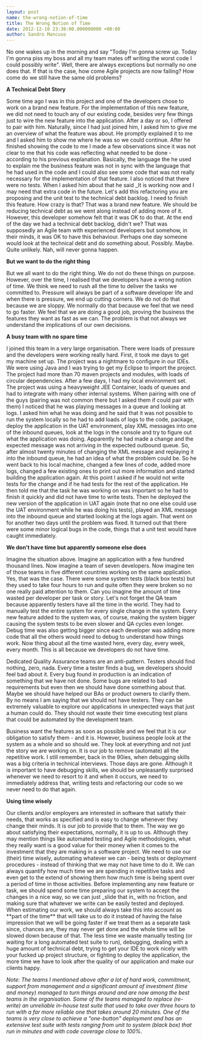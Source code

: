 ```yaml
--- 
layout: post 
name: the-wrong-notion-of-time 
title: The Wrong Notion of Time 
date: 2012-12-10 23:38:00.000000000 +00:00 
author: Sandro Mancuso
---
```


No one wakes up in the morning and say "Today I'm gonna screw up. Today
I'm gonna piss my boss and all my team mates off writing the worst code
I could possibly write". Well, there are always exceptions but normally
no one does that. If that is the case, how come Agile projects are now
failing? How come do we still have the same old problems?

**A Technical Debt Story**

Some time ago I was in this project and one of the developers chose to
work on a brand new feature. For the implementation of this new feature,
we did not need to touch any of our existing code, besides very few
things just to wire the new feature into the application. After a day or
so, I offered to pair with him. Naturally, since I had just joined him,
I asked him to give me an overview of what the feature was about. He
promptly explained it to me and I asked him to show me where he was so
we could continue. After he finished showing the code to me I made a few
observations since it was not clear to me that his code was reflecting
what needed to be done - according to his previous explanation.
Basically, the language the he used to explain me the business feature
was not in sync with the language that he had used in the code and I
could also see some code that was not really necessary for the
implementation of that feature. I also noticed that there were no tests.
When I asked him about that he said \_It is working now and I may need
that extra code in the future. Let's add this refactoring you are
proposing and the unit test to the technical debt backlog. I need to
finish this feature. How crazy is that? That was a brand new feature. We
should be reducing technical debt as we went along instead of adding
more of it. However, this developer somehow felt that it was OK to do
that. At the end of the day we had a technical debt backlog, didn't we?
That was supposedly an Agile team with experienced developers but
somehow, in their minds, it was OK to have this behaviour. Perhaps one
day someone would look at the technical debt and do something about.
Possibly. Maybe. Quite unlikely. Nah, will never gonna happen.

**But we want to do the right thing**

But we all want to do the right thing. We do not do these things on
purpose. However, over the time, I realised that we developers have a
wrong notion of time. We think we need to rush all the time to deliver
the tasks we committed to. Pressure will always be part of a software
developer life and when there is pressure, we end up cutting corners. We
do not do that because we are sloppy. We normally do that because we
feel that we need to go faster. We feel that we are doing a good job,
proving the business the features they want as fast as we can. The
problem is that not always we understand the implications of our own
decisions.

**A busy team with no spare time**

I joined this team in a very large organisation. There were loads of
pressure and the developers were working really hard. First, it took me
days to get my machine set up. The project was a nightmare to configure
in our IDEs. We were using Java and I was trying to get my Eclipse to
import the project. The project had more than 70 maven projects and
modules, with loads of circular dependencies. After a few days, I had my
local environment set. The project was using a heavyweight JEE
Container, loads of queues and had to integrate with many other internal
systems. When pairing with one of the guys (pairing was not common there
but I asked them if could pair with them) I noticed that he was playing
messages in a queue and looking at logs. I asked him what he was doing
and he said that it was not possible to run the system locally so he had
to add loads of logs to the code, package, deploy the application in the
UAT environment, play XML messages into one of the inbound queues, look
at the logs in the console and try to figure out what the application
was doing. Apparently he had made a change and the expected message was
not arriving in the expected outbound queue. So, after almost twenty
minutes of changing the XML message and replaying it into the inbound
queue, he had an idea of what the problem could be. So he went back to
his local machine, changed a few lines of code, added more logs, changed
a few existing ones to print out more information and started building
the application again. At this point I asked if he would not write tests
for the change and if he had tests for the rest of the application. He
then told me that the task he was working on was important so he had to
finish it quickly and did not have time to write tests. Then he deployed
the new version of the application in UAT again (note that no one else
could use the UAT environment while he was doing his tests), played an
XML message into the inbound queue and started looking at the logs
again. That went on for another two days until the problem was fixed. It
turned out that there were some minor logical bugs in the code, things
that a unit test would have caught immediately.

**We don't have time but apparently someone else does**

Imagine the situation above. Imagine an application with a few hundred
thousand lines. Now imagine a team of seven developers. Now imagine ten
of those teams in five different countries working on the same
application. Yes, that was the case. There were some system tests (black
box tests) but they used to take four hours to run and quite often they
were broken so no one really paid attention to them. Can you imagine the
amount of time wasted per developer per task or story. Let's not forget
the QA team because apparently testers have all the time in the world.
They had to manually test the entire system for every single change in
the system. Every new feature added to the system was, of course, making
the system bigger causing the system tests to be even slower and QA
cycles even longer. Debug time was also getting bigger since each
developer was adding more code that all the others would need to debug
to understand how things work. Now thing about all the time wasted here,
every day, every week, every month. This is all because we developers do
not have time. 

Dedicated Quality Assurance teams are an anti-pattern. Testers should
find nothing, zero, nada. Every time a tester finds a bug, we developers
should feel bad about it. Every bug found in production is an indication
of something that we have not done. Some bugs are related to bad
requirements but even then we should have done something about that.
Maybe we should have helped our BAs or product owners to clarify them.
By no means I am saying that we should not have testers. They can be
extremely valuable to explore our applications in unexpected ways that
just a human could do. They should not waste their time executing test
plans that could be automated by the development team. 

Business want the features as soon as possible and we feel that it is
our obligation to satisfy them - and it is. However, business people
look at the system as a whole and so should we. They look at everything
and not just the story we are working on. It is our job to remove
(automate) all the repetitive work. I still remember, back in the 90ies,
when debugging skills was a big criteria in technical interviews. Those
days are gone. Although it is important to have debugging skills, we
should be unpleasantly surprised whenever we need to resort to it and
when it occurs, we need to immediately address that, writing tests and
refactoring our code so we never need to do that again. 

**Using time wisely**

Our clients and/or employers are interested in software that satisfy
their needs, that works as specified and is easy to change whenever they
change their minds. It is our job to provide that to them. The way we go
about satisfying their expectations, normally, it is up to us. Although
they may mention things like automated testing and Agile methodologies,
what they really want is a good value for their money when it comes to
the investment that they are making in a software project. We need to
use our (their) time wisely, automating whatever we can - being tests or
deployment procedures - instead of thinking that we may not have time to
do it. We can always quantify how much time we are spending in
repetitive tasks and even get to the extend of showing them how much
time is being spent over a period of time in those activities. Before
implementing any new feature or task, we should spend some time
preparing our system to accept the changes in a nice way, so we can just
\_slide that in\_ with no friction, and making sure that whatever we
write can be easily tested and deployed. When estimating our work, we
should always take this into account as \*\*part of the time\*\* that
will take us to do it instead of having the false impression that we
will be going faster if we treat them as a separate task since, chances
are, they may never get done and the whole time will be slowed down
because of that. The less time we waste manually testing (or waiting for
a long automated test suite to run), debugging, dealing with a huge
amount of technical debt, trying to get your IDE to work nicely with
your fucked up project structure, or fighting to deploy the application,
the more time we have to look after the quality of our application and
make our clients happy.  

*Note: The teams I mentioned above after a lot of hard work, commitment,
support from management and a significant amount of investment (time and
money) managed to turn things around and are now among the best teams in
the organisation. Some of the teams managed to replace (re-write) an
unreliable in-house test suite that used to take over three hours to run
with a far more reliable one that takes around 20 minutes. One of the
teams is very close to achieve a "one-button" deployment and has an
extensive test suite with tests ranging from unit to system (black box)
that run in minutes and with code coverage close to 100%.*

